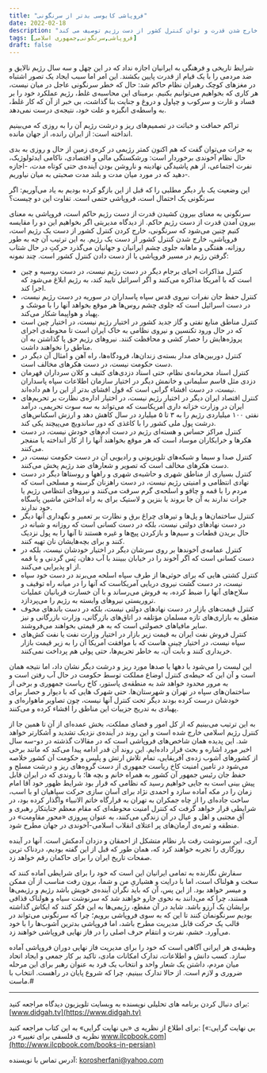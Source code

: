 ```yaml
---
title: "فروپاشی کابوسی بدتر از سرنگونی"
date: 2022-02-18
description: "دکتر عرفانی در این مقاله فروپاشی جمهوری اسلامی را به عنوان فرایند خارج شدن قدرت و توان کنترل کشور از دست رژیم توصیف می کند"
tags: [فروپاشی,سرنگونی,جمهوری اسلامی]
draft: false
---
```

شرایط تاریخی و فرهنگی به ایرانیان اجازه نداد که در این چهل و سه سال رژیم نالایق و ضد مردمی را با یک قیام از قدرت پایین بکشند. این امر اما سبب ایجاد یک تصور اشتباه در مغزهای کوچک رهبران نظام حاکم شد: حال که خطر سرنگونی عاجل در میان نیست، هر کاری که بخواهیم می‌توانیم بکنیم.
برمبنای این محاسبه‌ی غلط، رژیم عملکرد خود را بر فساد و غارت و سرکوب و چپاول و دروغ و جنایت بنا گذاشت، بی خبر از آن که کار غلط، به واسطه‌ی انگیزه و علت خود، نتیجه‌ی درست نمی‌دهد.

تراکم حماقت و خباثت در تصمیم‌های ریز و درشت رژیم آن را به روزی که می‌بینیم انداخته است: از ایران رانده، از جهان مانده.

به جرات می‌توان گفت که هم اکنون کمتر رژیمی در کره‌ی زمین از حال و روزی به بدی حال نظام آخوندی برخوردار است: ورشکستگی مالی و اقتصادی، ناکامی ایدئولوژیک، نفرت اجتماعی، از هم پاشیدگی نهادینه و ناروشن بودن آینده‌ی حتی کوتاه مدت، -اجازه دهید که در مورد میان مدت و بلند مدت صحبتی به میان نیاوریم-.

این وضعیت یک بار دیگر مطلبی را که قبل از این بازگو کرده بودیم به یاد می‌آوریم: اگر سرنگونی یک احتمال است، فروپاشی حتمی است. تفاوت این دو چیست؟

سرنگونی به معنای بیرون کشیدن قدرت از دست رژیم حاکم است، فروپاشی به معنای بیرون آمدن قدرت از دست رژیم حاکم. از دیدگاه مدیریتی اگر بخواهیم این دو را مقایسه کنیم چنین می‌شود که سرنگونی، خارج کردن کنترل کشور از دست یک رژیم است، فروپاشی، خارج شدن کنترل کشور از دست یک رژیم.
به این ترتیب آن چه به طور روزانه، هفتگی و ماهانه جلوی چشم ایرانیان و جهانیان می‌گذرد حرکتِ در حال شتاب گرفتن رژیم در مسیر فروپاشی یا از دست دادن کنترل کشور است. چند نمونه:

* کنترل مذاکرات احیای برجام دیگر در دست رژیم نیست، در دست روسیه و چین است که با آمریکا مذاکره می‌کنند و اگر اسرائیل تایید کند، به رژیم ابلاغ می‌شود که اجرا کند.
* کنترل حفظ جان نفرات نیروی قدس سپاه پاسداران در سوریه در دست رژیم نیست، در دست اسرائیل است که جلوی چشم روس‌ها هر موقع بخواهد آنها را با موشک و پهباد و هواپیما شکار می‌کند.
* کنترل مناطق منابع نفتی و گاز جدید کشور در اختیار رژیم نیست، در اختیار چین است که در حال ورود تکنسین و نیروی نظامی به خاک ایران است تا محوطه‌ی اجرای پروژه‌هایش را حصار کشی و محافظت کنند. نیروهای رژیم حق پا گذاشتن به آن مناطق را نخواهند داشت.
* کنترل دوربین‌های مدار بسته‌ی زندان‌ها، فرودگاه‌ها، راه آهن و امثال آن دیگر در دست حکومت نیست، در دست هکرهای مخالف است.
* کنترل اسناد محرمانه‌ی نظام، حتی اسناد دزدی‌های کثیف و کلان سرداران قهرمان دزدی مثل قاسم سلیمانی و خانمش دیگر در اختیار سازمان اطلاعات سپاه پاسداران نیست، در دست افشاء گرانی است که قول افشای بدتر از این را هم داده‌اند.
* کنترل اقتصاد ایران دیگر در اختیار رژیم نیست، در اختیار اداره‌ی نظارت بر تحریم‌های ایران در وزارت خزانه داری آمریکاست که می‌تواند به سه سوت تحریمی، درآمد نفتی ۱۰۰ میلیاردی رژیم را به ۳ تا ۵ میلیارد در سال کاهش دهد و ارزش اسکناس‌های درشت پول ملی کشور را با کاغذی که دور ساندویچ می‌پیچند یکی کند.
* کنترل مراکز حساس و هسته‌ای رژیم در دست آدم‌های خودش نیست، در دست هکرها و خرابکاران موساد است که هر موقع بخواهند آنها را از کار انداخته یا منفجر می‌کنند.
* کنترل صدا و سیما و شبکه‌های تلویزیونی و رادیویی آن در دست حکومت نیست، در دست هکرهای مخالف است که تصویر و شعارهای ضد رژیم پخش می‌کنند.
* کنترل بسیاری از مناطق شهری و حاشیه‌ی شهری و راهها و روستاها دیگر در دست نهادی انتظامی و امنیتی رژیم نیست، در دست راهزنان گرسنه و مسلحی است که مردم را با قمه و چاقو و اسلحه‌ی گرم سرقت می‌کنند و نیروهای انتظامی رژیم یا جرات ندارند به آن جا بروند یا بنزین و لاستیک برای به راه انداختن ماشین پاسگاه خود ندارند.
* کنترل ساختمان‌ها و پل‌ها و تیرهای چراغ برق و نظارت بر تعمیر و نگهداری آنها دیگر در دست نهادهای دولتی نیست، بلکه در دست کسانی است که روزانه و شبانه در حال بریدن قطعات و سیم‌ها و بازکردن پیچ‌ها و غیره هستند تا آنها را به پول نزدیک کنند و برای بچه‌هایشان نان تهیه کنند.
* کنترل عمامه‌ی آخوندها بر روی سرشان دیگر در اختیار خودشان نیست، بلکه در دست کسانی است که اگر آخوند را در خیابان ببینند با آب دهان، پَس گردنی و یا قمه از او پذیرایی می‌کنند.
* کنترل کشتی هایی که برای حوثی‌ها از طرف سپاه اسلحه می‌برند در دست خود سپاه نیست، در دست گشت نیروی دریایی آمریکاست که آنها را در میانه راه توقیف و سلاح‌های آنها را ضبط کرده، به فروش می‌رساند و با آن خسارت قربانیان عملیات تروریستی نیروهای وابسته به رژیم را می‌پردازد.
* کنترل قیمت‌های بازار در دست نهادهای دولتی نیست، بلکه در دست باندهای مخوف متعلق به بازاری‌های تازه مسلمان مؤتلفه در اتاق‌های بازرگانی، وزارت بازرگانی و نیز سایر مافیاهای خصولتی است که به هر قیمتی بخواهند می‌فروشند.
* کنترل فروش نفت ایران به قیمت زیر بازار در اختیار وزارت نفت یا نفت کش‌های سپاه نیست، در اختیار چینی هاست که با موافقت آمریکا آن را به زیر قیمت بازار خریداری کنند و بابت آن، به خاطر تحریم‌ها، حتی پولی هم پرداخت نمی‌کنند.

این لیست را می‌شود با دهها یا صدها مورد ریز و درشت دیگر نشان داد، اما نتیجه همان است و آن این که حیطه‌ی کنترل اوضاع مملکت توسط حکومت در حال آب رفتن است و به مرور محدود خواهد شد به منطقه‌ی پاستور، کاخ ریاست جمهوری و برخی از ساختمان‌های سپاه در تهران و شهرستان‌ها. حتی شهرک هایی که با دیوار و حصار برای خودشان درست کرده بودند دیگر تحت کنترل آنها نیست، چون تصاویر ماهواره‌ای و پهبادی به تدریج جزییات این مناطق را افشاء کرده و می‌کنند.

به این ترتیب می‌بینیم که از کل امور و فضای مملکت، بخش عمده‌ای از آن تا همین جا از کنترل رژیم اسلامی خارج شده است و این روند در آینده‌ی نزدیک تشدید و آشکارتر خواهد شد. این پدیده همان شاخص‌های فروپاشی است که در مقالات گذشته در دو-سه سال اخیر مورد اشاره و بحث قرار داده‌ایم. این روند آن قدر ادامه پیدا می‌کند که مانند برخی از کشورهای آشوب زده‌ی آفریقایی، تمام تلاش ارتش و پلیس و حکومت آن کشور خلاصه می‌شود در تامین امنیت کاخ ریاست جمهوری از دست گروه‌های ریز و درشت مسلح و حفظ جان رئیس جمهور آن کشور به همراه خانم و بچه ها؛ با روندی که در ایران قابل پیش بینی است به جایی خواهیم رسید که نظامی که قرار بود شرایط ظهور خود آقا امام زمان را در مکه آماده سازد و احمدی نژاد برای آسان سازی حرکت سپاهیان او با اسب، ساخت جاده‌ای را از چاه جمکران به تهران به قرارگاه خاتم الانبیاء واگذار کرده بود، در شرایطی قرار خواهد گرفت که کنترل امنیت محوطه‌ای که مقام معظم جنایتکار رهبری و آق مجتبی و اهل و عیال در آن زندگی می‌کنند، به عنوان پیروزی «محور مقاومت» در منطقه و ثمره‌ی آرمان‌های پر اعتلای انقلاب اسلامی-آخوندی در جهان مطرح شود.

آری، این سرنوشت رقت بار نظام متشکل از احمقان و دزدان آدمکش است. آنها در آینده روزگاری را تجربه خواهند کرد که، همان طور که قبل از این گفته بودیم، دردناک ترین صفحات تاریخ ایران را برای حاکمان رقم خواهد زد.

سفارش نگارنده به تمامی ایرانیان این است که خود را برای شرایطی آماده کنند که سخت و هولناک است، اما با درایت و هشیاریِ من و شما، برون رفت مناسب از آن ممکن و میسر خواهد بود. از این پس، آن که باید نگران آینده‌ی خویش باشد رژیم و رژیمی‌ها هستند، چرا که می‌دانند به نحوی جارو خواهند شد که سرنوشت سیاه و هولناک قذافی برایشان یک آرزو باشد. شاید در آن مقطع، رژیمی‌ها به این فکر کنند که ایکاش گذاشته بودیم سرنگونمان کنند تا این که به سوی فروپاشی برویم؛ چرا که سرنگونی می‌تواند در قالب یک حرکت قابل مدیریت مطرح باشد، اما فروپاشی بدترین آشوب‌ها را با خود می‌آورد. خشم، نفرت و انتقام حرف اصلی را در فاز نهایی فروپاشی خواهند زد.

وظیفه‌ی هر ایرانی آگاهی است که خود را برای مدیریت فاز نهایی دوران فروپاشی آماده سازد. کسب دانش و اطلاعات، تدارک امکانات مادی، تاکید بر کار جمعی و ایجاد اتحاد میان مردم، داشتن یک شعار واحد و انتخاب یک فرد به عنوان رهبر برای این مرحله ضروری و لازم است. از حالا تدارک ببینیم، چرا که شروع پایان در راهست. انتخاب با ماست.#

---
برای دنبال کردن برنامه های تحلیلی نویسنده به وبسایت تلویزیون دیدگاه مراجعه کنید: [www.didgah.tv](https://www.didgah.tv)

برای اطلاع از نظریه ی «بی نهایت گرایی» به این کتاب مراجعه کنید: 
[«بی نهایت گرایی: نظریه ی فلسفی برای تغییر» در www.ilcpbook.com](http://www.ilcpbook.com/books-in-persian)

آدرس تماس با نویسنده: korosherfani@yahoo.com

